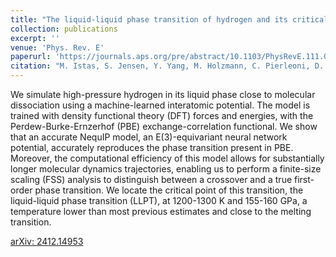 ```yaml
---
title: "The liquid-liquid phase transition of hydrogen and its critical point: Analysis from ab initio simulation and a machine-learned potential"
collection: publications
excerpt: ''
venue: 'Phys. Rev. E'
paperurl: 'https://journals.aps.org/pre/abstract/10.1103/PhysRevE.111.045307'
citation: "M. Istas, S. Jensen, Y. Yang, M. Holzmann, C. Pierleoni, D. M. Ceperley, &quot;The liquid-liquid phase transition of hydrogen and its critical point: Analysis from ab initio simulation and a machine-learned potential &quot; <i>arXiv</i> <b></b>2412.14953."
---
```

We simulate high-pressure hydrogen in its liquid phase close to molecular dissociation using a machine-learned interatomic potential. The model is trained with density functional theory (DFT) forces and energies, with the Perdew-Burke-Ernzerhof (PBE) exchange-correlation functional. We show that an accurate NequIP model, an E(3)-equivariant neural network potential, accurately reproduces the phase transition present in PBE. Moreover, the computational efficiency of this model allows for substantially longer molecular dynamics trajectories, enabling us to perform a finite-size scaling (FSS) analysis to distinguish between a crossover and a true first-order phase transition. We locate the critical point of this transition, the liquid-liquid phase transition (LLPT), at 1200-1300 K and 155-160 GPa, a temperature lower than most previous estimates and close to the melting transition.

[arXiv: 2412.14953](https://arxiv.org/abs/2412.14953)
